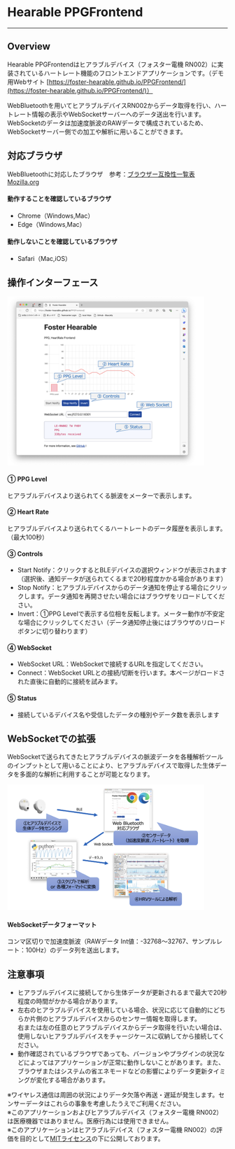 # Hearable PPGFrontend
---
## Overview
Hearable PPGFrontendはヒアラブルデバイス（フォスター電機 RN002）に実装されているハートレート機能のフロントエンドアプリケーションです。（デモ用Webサイト [https://foster-hearable.github.io/PPGFrontend/](https://foster-hearable.github.io/PPGFrontend/)）

WebBluetoothを用いてヒアラブルデバイスRN002からデータ取得を行い、ハートレート情報の表示やWebSocketサーバーへのデータ送出を行います。\
WebSocketのデータは加速度脈波のRAWデータで構成されているため、WebSocketサーバー側での加工や解析に用いることができます。

## 対応ブラウザ
WebBluetoothに対応したブラウザ　参考：[ブラウザー互換性一覧表 Mozilla.org](https://developer.mozilla.org/ja/docs/Web/API/Web_Bluetooth_API#ブラウザーの互換性)

#### 動作することを確認しているブラウザ
- Chrome（Windows,Mac）
- Edge（Windows,Mac）
  
#### 動作しないことを確認しているブラウザ
- Safari（Mac,iOS）



## 操作インターフェース
<img src="Panel.png" width="450">

#### ① PPG Level
ヒアラブルデバイスより送られてくる脈波をメーターで表示します。

#### ② Heart Rate
ヒアラブルデバイスより送られてくるハートレートのデータ履歴を表示します。（最大100秒）

#### ③ Controls
- Start Notify：クリックするとBLEデバイスの選択ウィンドウが表示されます（選択後、通知データが送られてくるまで20秒程度かかる場合があります）
- Stop Notify：ヒアラブルデバイスからのデータ通知を停止する場合にクリックします。データ通知を再開させたい場合にはブラウザをリロードしてください。
- Invert：①PPG Levelで表示する位相を反転します。メーター動作が不安定な場合にクリックしてください（データ通知停止後にはブラウザのリロードボタンに切り替わります）

#### ④ WebSocket
- WebSocket URL：WebSocketで接続するURLを指定してください。
- Connect：WebSocket URLとの接続/切断を行います。本ページがロードされた直後に自動的に接続を試みます。
  
#### ⑤ Status
- 接続しているデバイス名や受信したデータの種別やデータ数を表示します

## WebSocketでの拡張
WebSocketで送られてきたヒアラブルデバイスの脈波データを各種解析ツールのインプットとして用いることにより、ヒアラブルデバイスで取得した生体データを多面的な解析に利用することが可能となります。

<img src="Expand.png" width="450">

#### WebSocketデータフォーマット
コンマ区切りで加速度脈波（RAWデータ Int値：-32768〜32767、サンプルレート：100Hz）のデータ列を送出します。


## 注意事項
- ヒアラブルデバイスに接続してから生体データが更新されるまで最大で20秒程度の時間がかかる場合があります。
- 左右のヒアラブルデバイスを使用している場合、状況に応じて自動的にどちらか片側のヒアラブルデバイスからのセンサー情報を取得します。\
  右または左の任意のヒアラブルデバイスからデータ取得を行いたい場合は、使用しないヒアラブルデバイスをチャージケースに収納してから接続してください。
- 動作確認されているブラウザであっても、バージョンやプラグインの状況などによってはアプリケーションが正常に動作しないことがあります。また、ブラウザまたはシステムの省エネモードなどの影響によりデータ更新タイミングが変化する場合があります。

  
※ワイヤレス通信は周囲の状況によりデータ欠落や再送・遅延が発生します。センサーデータはこれらの事象を考慮したうえでご利用ください。\
※このアプリケーションおよびヒアラブルデバイス（フォスター電機 RN002）は医療機器ではありません。医療行為には使用できません。\
※このアプリケーションはヒアラブルデバイス（フォスター電機 RN002）の評価を目的として[MITライセンス](https://github.com/foster-hearable/HeadTracker/blob/e59c1e2fe2de506fb53649f6b3cb550f1e6ca852/LICENSE.txt)の下に公開しております。
